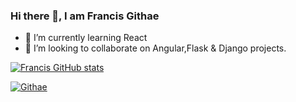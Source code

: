 ### Hi there 👋, I am Francis Githae

- 🌱 I’m currently learning React
- 👯 I’m looking to collaborate on Angular,Flask & Django projects.

[![Francis GitHub stats](https://github-readme-stats.vercel.app/api?username=githaefrancis&show_icons=true&theme=dark)](https://github.com/anuraghazra/github-readme-stats)


[![Githae](https://github-readme-streak-stats.herokuapp.com?user=githaefrancis&theme=dark)](https://github.com/anuraghazra/github-readme-stats)
